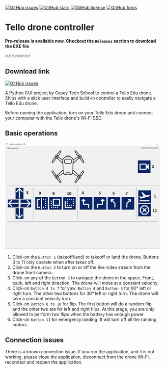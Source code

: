 [![GitHub issues](https://img.shields.io/github/issues/caseytechschool-cts/Flywithme)](https://github.com/caseytechschool-cts/Flywithme/issues) [![GitHub stars](https://img.shields.io/github/stars/caseytechschool-cts/Flywithme)](https://github.com/caseytechschool-cts/Flywithme/stargazers) [![GitHub license](https://img.shields.io/github/license/caseytechschool-cts/Flywithme)](https://github.com/caseytechschool-cts/Flywithme/blob/main/LICENSE) [![GitHub forks](https://img.shields.io/github/forks/caseytechschool-cts/Flywithme)](https://github.com/caseytechschool-cts/Flywithme/network) 

# Tello drone controller

**Pre-release is available now. Checkout the `Releases` section to download the EXE file**

:fire::fire::fire::fire::fire::fire::fire::fire:

## Download link
[![GitHub issues](https://img.shields.io/badge/Download-Link-brightgreen)](https://github.com/caseytechschool-cts/Flywithme/releases/download/v1.0.0.0-rc/FlywithME.exe)


A Python GUI project by Casey Tech School to control a Tello Edu drone. Ships with a slick user interface and build-in controller 
to easily navigate a Tello Edu drone.

Before running the application, turn on your Tello Edu drone and connect your computer
with the Tello drone's Wi-Fi SSD.

## Basic operations

![drone basic operations](images/basic-operations.png)

1. Click-on the `Button 1` (takeoff/land) to takeoff or land the drone. Buttons 3 to 11 only operate when after takes off.
2. Click-on the `Button 2` to turn on or off the live video stream from the drone front camera.
3. Click-on any of the `Button 3` to navigate the drone in the space. Front, back, left and right direction. The drone will move at a constant velocity.
4. Click-on `Button 4 to 7` for yaw. `Button 4` and `Button 5` for 90&deg; left or right turn. The other two buttons for 30&deg; left or right turn. The drone will take a constant velocity turn.
5. Click-on `Button 8 to 10` for flip. The first button will do a random flip and the other two are for left and right flips. At this stage, you are only allowed to perform two flips when the battery has enough power.
6. Click-on `Button 11` for emergency landing. It will turn off all the running motors.

## Connection issues

There is a known connection issue. If you run the application, and it is not working, please close the 
application, disconnect from the drone Wi-Fi, reconnect and reopen the application.


